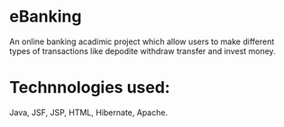 # eBanking
An online banking acadimic project which allow users to make different types of transactions like depodite withdraw transfer and invest money.

# Technnologies used:
Java, JSF, JSP, HTML, Hibernate, Apache.
